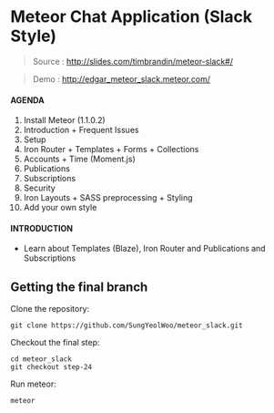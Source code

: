 # Meteor Chat Application (Slack Style)

> Source : http://slides.com/timbrandin/meteor-slack#/

> Demo : http://edgar_meteor_slack.meteor.com/

#### AGENDA
1. Install Meteor (1.1.0.2)
1. Introduction + Frequent Issues
1. Setup
1. Iron Router + Templates + Forms + Collections
1. Accounts + Time (Moment.js)
1. Publications
1. Subscriptions
1. Security
1. Iron Layouts + SASS preprocessing + Styling
1. Add your own style

#### INTRODUCTION
- Learn about Templates (Blaze), Iron Router and Publications and Subscriptions


## Getting the final branch

Clone the repository:
```
git clone https://github.com/SungYeolWoo/meteor_slack.git
```

Checkout the final step:
```
cd meteor_slack
git checkout step-24 
```

Run meteor:
```
meteor
```
